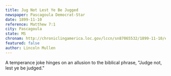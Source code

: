 ```yaml
---
title: Jug Not Lest Ye Be Jugged
newspaper: Pascagoula Democrat-Star
date: 1899-11-10
reference: Matthew 7:1
city: Pascagoula
state: MS
chronam: http://chroniclingamerica.loc.gov/lccn/sn87065532/1899-11-10/ed-1/seq-1/
featured: false
author: Lincoln Mullen
---
```


A temperance joke hinges on an allusion to the biblical phrase, "Judge not, lest ye be judged."
